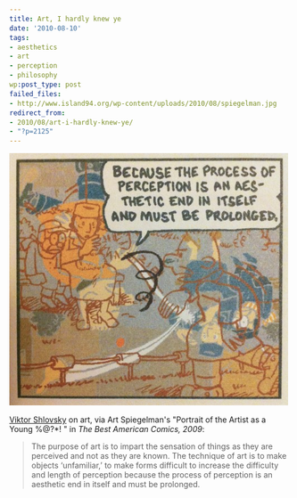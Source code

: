 ```yaml
---
title: Art, I hardly knew ye
date: '2010-08-10'
tags:
- aesthetics
- art
- perception
- philosophy
wp:post_type: post
failed_files:
- http://www.island94.org/wp-content/uploads/2010/08/spiegelman.jpg
redirect_from:
- 2010/08/art-i-hardly-knew-ye/
- "?p=2125"
---
```


[ ![](2010-08-10-Art-I-hardly-knew-ye/spiegelman-500x453.jpg "Spiegelman") ](2010-08-10-Art-I-hardly-knew-ye/spiegelman.jpeg)

  [Viktor Shlovsky](http://en.wikipedia.org/wiki/Defamiliarization) on art, via Art Spiegelman's "Portrait of the Artist as a Young %@?\*! " in _The Best American Comics, 2009_:

> The purpose of art is to impart the sensation of things as they are perceived and not as they are known. The technique of art is to make objects ‘unfamiliar,’ to make forms difficult to increase the difficulty and length of perception because the process of perception is an aesthetic end in itself and must be prolonged.
